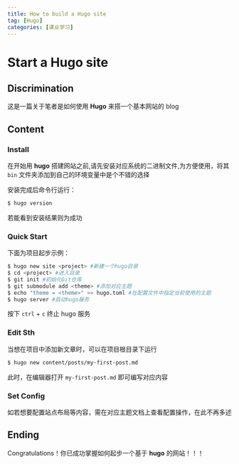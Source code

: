 ```yaml
---
title: How to build a Hugo site
tag: [Hugo]
categories: [课业学习]
---
```


# Start a Hugo site

## Discrimination

这是一篇关于笔者是如何使用 **Hugo** 来搭一个基本网站的 blog

## Content

### Install

在开始用 **hugo** 搭建网站之前,请先安装对应系统的二进制文件,为方便使用，将其 `bin` 文件夹添加到自己的环境变量中是个不错的选择

安装完成后命令行运行：

```bash
$ hugo version
```

若能看到安装结果则为成功

### Quick Start

下面为项目起步示例：

```bash
$ hugo new site <project> #新建一个hugo目录
$ cd <project> #进入目录
$ git init #初始化Git仓库
$ git submodule add <theme> #添加对应主题
$ echo "theme = <theme>" >> hugo.toml #在配置文件中指定当前使用的主题
$ hugo server #启动hugo服务
```

按下 `ctrl` + `c` 终止 hugo 服务

### Edit Sth

当想在项目中添加新文章时，可以在项目根目录下运行

```bash
$ hugo new content/posts/my-first-post.md
```

此时，在编辑器打开 `my-first-post.md` 即可编写对应内容

### Set Config

如若想要配置站点布局等内容，需在对应主题文档上查看配置操作，在此不再多述

## Ending

Congratulations！你已成功掌握如何起步一个基于 **hugo** 的网站！！！
